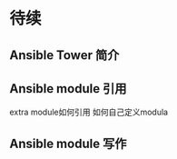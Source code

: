 # 待续


## Ansible Tower 简介



## Ansible module 引用

extra module如何引用
如何自己定义modula



## Ansible module 写作







